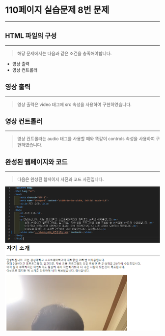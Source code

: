 # 110페이지 실습문제 8번 문제

-----------------------------

## HTML 파일의 구성

-----------------------------

> 해당 문제에서는 다음과 같은 조건을 충족해야합니다.
+ 영상 출력
+ 영상 컨트롤러

## 영상 출력

-----------------------------

> 영상 출력은 video 태그에 src 속성을 사용하여 구현하였습니다.

## 영상 컨트롤러

-----------------------------

> 영상 컨트롤러는 audio 태그를 사용할 때와 똑같이 controls 속성을 사용하여 구현하였습니다.

## 완성된 웹페이지와 코드

-----------------------------

> 다음은 완성된 웹페이지 사진과 코드 사진입니다.

<img src="./image/p110_8번코드.png">
<img src="./image/p110_8번웹페이지.png">